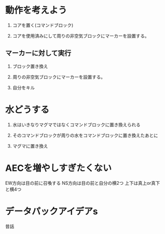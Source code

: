 # 動作を考えよう

1. コアを置く(コマンドブロック)

2. コアを使用済みにして周りの非空気ブロックにマーカーを設置する。

## マーカーに対して実行

1. ブロック置き換え

2. 周りの非空気ブロックにマーカーを設置する。

3. 自分をキル

# 水どうする

1. 水はいきなりマグマではなくコマンドブロックに置き換えられる

2. そのコマンドブロックが周りの水をコマンドブロックに置き換えたあとに

3. マグマに置き換え

# AECを増やしすぎたくない
EW方向は目の前に召喚する
NS方向は目の前と自分の横2つ
上下は真上or真下と横4つ


# データパックアイデアs
昔話